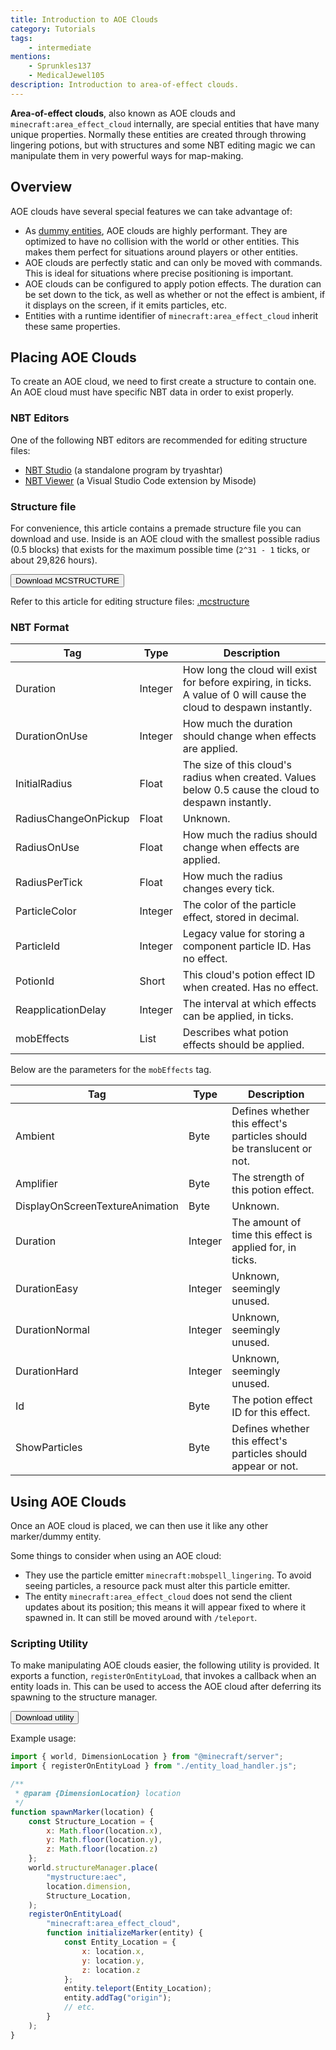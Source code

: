 ```yaml
---
title: Introduction to AOE Clouds
category: Tutorials
tags:
    - intermediate
mentions:
    - Sprunkles137
    - MedicalJewel105
description: Introduction to area-of-effect clouds.
---
```


**Area-of-effect clouds**, also known as AOE clouds and `minecraft:area_effect_cloud` internally, are special entities that have many unique properties. Normally these entities are created through throwing lingering potions, but with structures and some NBT editing magic we can manipulate them in very powerful ways for map-making.

## Overview

AOE clouds have several special features we can take advantage of:

-   As [dummy entities](/entities/dummy-entities), AOE clouds are highly performant. They are optimized to have no collision with the world or other entities. This makes them perfect for situations around players or other entities.
-   AOE clouds are perfectly static and can only be moved with commands. This is ideal for situations where precise positioning is important.
-   AOE clouds can be configured to apply potion effects. The duration can be set down to the tick, as well as whether or not the effect is ambient, if it displays on the screen, if it emits particles, etc.
-   Entities with a runtime identifier of `minecraft:area_effect_cloud` inherit these same properties.

## Placing AOE Clouds

To create an AOE cloud, we need to first create a structure to contain one. An AOE cloud must have specific NBT data in order to exist properly.

### NBT Editors

One of the following NBT editors are recommended for editing structure files:

-   [NBT Studio](https://github.com/tryashtar/nbt-studio) (a standalone program by tryashtar)
-   [NBT Viewer](https://marketplace.visualstudio.com/items?itemName=Misodee.vscode-nbt) (a Visual Studio Code extension by Misode)

### Structure file

For convenience, this article contains a premade structure file you can download and use. Inside is an AOE cloud with the smallest possible radius (0.5 blocks) that exists for the maximum possible time (`2^31 - 1` ticks, or about 29,826 hours).

<Button link="/assets/packs/entities/aec/aec.mcstructure" download>
    Download MCSTRUCTURE
</Button>

Refer to this article for editing structure files: [.mcstructure](/nbt/mcstructure)

### NBT Format

| Tag                  | Type    | Description                                                                                                          |
| -------------------- | ------- | -------------------------------------------------------------------------------------------------------------------- |
| Duration             | Integer | How long the cloud will exist for before expiring, in ticks. A value of 0 will cause the cloud to despawn instantly. |
| DurationOnUse        | Integer | How much the duration should change when effects are applied.                                                        |
| InitialRadius        | Float   | The size of this cloud's radius when created. Values below 0.5 cause the cloud to despawn instantly.                 |
| RadiusChangeOnPickup | Float   | Unknown.                                                                                                             |
| RadiusOnUse          | Float   | How much the radius should change when effects are applied.                                                          |
| RadiusPerTick        | Float   | How much the radius changes every tick.                                                                              |
| ParticleColor        | Integer | The color of the particle effect, stored in decimal.                                                                 |
| ParticleId           | Integer | Legacy value for storing a component particle ID. Has no effect.                                                     |
| PotionId             | Short   | This cloud's potion effect ID when created. Has no effect.                                                           |
| ReapplicationDelay   | Integer | The interval at which effects can be applied, in ticks.                                                              |
| mobEffects           | List    | Describes what potion effects should be applied.                                                                     |

Below are the parameters for the `mobEffects` tag.

| Tag                             | Type    | Description                                                           |
| ------------------------------- | ------- | --------------------------------------------------------------------- |
| Ambient                         | Byte    | Defines whether this effect's particles should be translucent or not. |
| Amplifier                       | Byte    | The strength of this potion effect.                                   |
| DisplayOnScreenTextureAnimation | Byte    | Unknown.                                                              |
| Duration                        | Integer | The amount of time this effect is applied for, in ticks.              |
| DurationEasy                    | Integer | Unknown, seemingly unused.                                            |
| DurationNormal                  | Integer | Unknown, seemingly unused.                                            |
| DurationHard                    | Integer | Unknown, seemingly unused.                                            |
| Id                              | Byte    | The potion effect ID for this effect.                                 |
| ShowParticles                   | Byte    | Defines whether this effect's particles should appear or not.         |

## Using AOE Clouds

Once an AOE cloud is placed, we can then use it like any other marker/dummy entity.

Some things to consider when using an AOE cloud:

-   They use the particle emitter `minecraft:mobspell_lingering`. To avoid seeing particles, a resource pack must alter this particle emitter.
-   The entity `minecraft:area_effect_cloud` does not send the client updates about its position; this means it will appear fixed to where it spawned in. It can still be moved around with `/teleport`.

### Scripting Utility

To make manipulating AOE clouds easier, the following utility is provided. It exports a function, `registerOnEntityLoad`, that invokes a callback when an entity loads in. This can be used to access the AOE cloud after deferring its spawning to the structure manager.

<Button link="/assets/packs/entities/aec/entity_load_handler.js" download>
    Download utility
</Button>

<CodeHeader>Example usage:</CodeHeader>

```js
import { world, DimensionLocation } from "@minecraft/server";
import { registerOnEntityLoad } from "./entity_load_handler.js";

/**
 * @param {DimensionLocation} location
 */
function spawnMarker(location) {
    const Structure_Location = {
        x: Math.floor(location.x),
        y: Math.floor(location.y),
        z: Math.floor(location.z)
    };
    world.structureManager.place(
        "mystructure:aec",
        location.dimension,
        Structure_Location,
    );
    registerOnEntityLoad(
        "minecraft:area_effect_cloud",
        function initializeMarker(entity) {
            const Entity_Location = {
                x: location.x,
                y: location.y,
                z: location.z
            };
            entity.teleport(Entity_Location);
            entity.addTag("origin");
            // etc.
        }
    );
}

```

